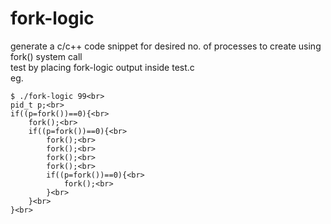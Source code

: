 # fork-logic
generate a c/c++ code snippet for desired no. of processes to create using fork() system call<br>
test by placing fork-logic output inside test.c<br>
eg.<br>
```
$ ./fork-logic 99<br>
pid_t p;<br>
if((p=fork())==0){<br>
    fork();<br>
    if((p=fork())==0){<br>
        fork();<br>
        fork();<br>
        fork();<br>
        fork();<br>
        if((p=fork())==0){<br>
            fork();<br>
        }<br>
    }<br>
}<br>
```
